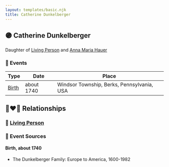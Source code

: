 ```yaml
---
layout: templates/basic.njk
title: Catherine Dunkelberger
---
```

## 🟣 Catherine Dunkelberger

Daughter of [Living Person](/people/1/13545057) and [Anna Maria Hauer](/people/2/22963774)

### 📆 Events

Type | Date | Place
------ | ------ | ------
[Birth](#event-6e8d484d-b348-41f5-b51a-c93f35e33f9c) | about 1740 | Windsor Township, Berks, Pennsylvania, USA

## 👩‍❤️‍👨 Relationships

### 🔵 [Living Person](/people/9/90884790)

### 📰 Event Sources

#### <a id="event-6e8d484d-b348-41f5-b51a-c93f35e33f9c"></a> Birth, about 1740
* The Dunkelberger Family: Europe to America, 1600-1982